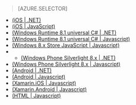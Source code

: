 > [AZURE.SELECTOR]
- [(iOS | .NET)](/zh-cn/documentation/articles/mobile-services-dotnet-backend-ios-get-started-data/)
- [(iOS | JavaScript)](/zh-cn/documentation/articles/mobile-services-ios-get-started-data/)
- [(Windows Runtime 8.1 universal C# | .NET)](/documentation/articles/mobile-services-dotnet-backend-windows-store-universal-get-started-data)
- [(Windows Runtime 8.1 universal C# | Javascript)](/documentation/articles/mobile-services-javascript-backend-windows-universal-dotnet-get-started-data)
- [(Windows 8.x Store JavaScript | Javascript)](/zh-cn/documentation/articles/mobile-services-windows-store-javascript-get-started-data/)
- - [(Windows Phone Silverlight 8.x | .NET)](/zh-cn/documentation/articles/mobile-services-dotnet-backend-windows-phone-get-started-data/)
- [(Windows Phone Silverlight 8.x | Javascript)](/zh-cn/documentation/articles/mobile-services-windows-phone-get-started-data/)
- [(Android | .NET)](/zh-cn/documentation/articles/mobile-services-dotnet-backend-android-get-started-data)
- [(Android | Javascript)](/zh-cn/documentation/articles/mobile-services-android-get-started-data)
- [(Xamarin.iOS | Javascript)](/zh-cn/documentation/articles/partner-xamarin-mobile-services-ios-get-started-data)
- [(Xamarin.Android | Javascript)](/zh-cn/documentation/articles/partner-xamarin-mobile-services-android-get-started-data)
- [(HTML | Javascript)](/zh-cn/documentation/articles/mobile-services-html-get-started-data)

<!---HONumber=74-->